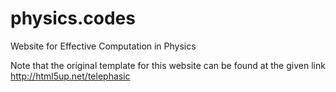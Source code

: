 physics.codes
=============

Website for Effective Computation in Physics

Note that the original template for this website can be found at the given link
http://html5up.net/telephasic

